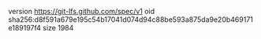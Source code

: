 version https://git-lfs.github.com/spec/v1
oid sha256:d8f591a679e195c54b17041d074d94c88be593a875da9e20b469171e189197f4
size 1984
